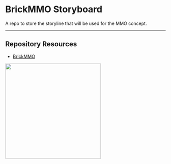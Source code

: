 # BrickMMO Storyboard

A repo to store the storyline that will be used for the MMO concept. 

***

## Repository Resources

* [BrickMMO](https://www.brickmmo.com/)

<a href="https://brickmmo.com">
<img src="https://brickmmo.com/images/brickmmo-logo-horizontal.jpg" width="300">
</a>
